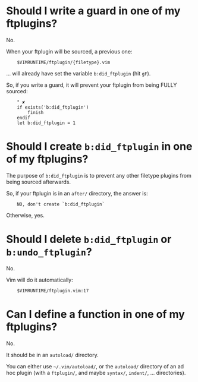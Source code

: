 # Should I write a guard in one of my ftplugins?

No.

When your ftplugin will be sourced, a previous one:

        $VIMRUNTIME/ftplugin/{filetype}.vim

... will already have set the variable `b:did_ftplugin` (hit `gF`).

So, if you write a guard, it will prevent your ftplugin from being FULLY sourced:

        " ✘
        if exists('b:did_ftplugin')
            finish
        endif
        let b:did_ftplugin = 1


# Should I create `b:did_ftplugin` in one of my ftplugins?

The purpose  of `b:did_ftplugin` is to  prevent any other filetype  plugins from
being sourced afterwards.

So, if your ftplugin is in an `after/` directory, the answer is:

        NO, don't create `b:did_ftplugin`

Otherwise, yes.

# Should I delete `b:did_ftplugin` or `b:undo_ftplugin`?

No.

Vim will do it automatically:

        $VIMRUNTIME/ftplugin.vim:17

# Can I define a function in one of my ftplugins?

No.

It should be in an `autoload/` directory.

You can either use `~/.vim/autoload/`, or the `autoload/` directory of an ad hoc
plugin (with a `ftplugin/`, and maybe `syntax/`, `indent/`, ...
directories).

